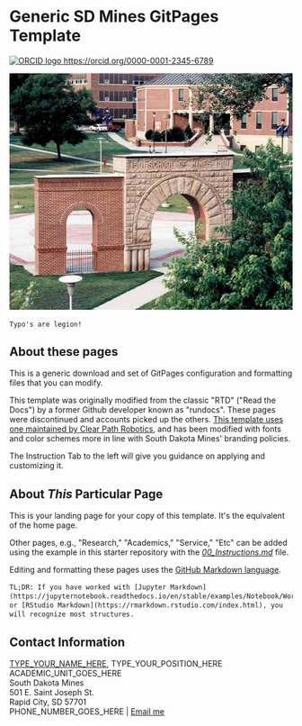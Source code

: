 # Generic SD Mines GitPages Template

<a href="https://orcid.org/0000-0001-5727-2427">
<img alt="ORCID logo" src="https://info.orcid.org/wp-content/uploads/2019/11/orcid_16x16.png" width="16" height="16" />
https://orcid.org/0000-0001-2345-6789
</a>



![This should be your "home page picture](images/Home_Page_Photo_Placeholder.jpg)


```warning
Typo's are legion!
```

## About these pages

This is a generic download and set of GitPages configuration and formatting files that you can modify.  

This template was originally modified from the classic "RTD" ("Read the Docs") by a former Github developer known as "rundocs".  These pages were discontinued and accounts picked up the others.  [This template uses one maintained by Clear Path Robotics](https://github.com/clearpathrobotics/jekyll-rtd-theme), and has been modified with fonts and color schemes more in line with South Dakota Mines' branding policies.

The Instruction Tab to the left will give you guidance on applying and customizing it.

## About _This_ Particular Page

This is your landing page for your copy of this template.  It's the equivalent of the home page. 

Other pages, e.g., "Research," "Academics," "Service," "Etc" can be added using the example in this starter repository with the [*00_Instructions.md*](https://github.com/wjcapehart/SD_Mines_GitPages_Template/blob/main/00%20Instructions.md) file.

Editing and formatting these pages uses the [GitHub Markdown language](https://jupyter-notebook.readthedocs.io/en/stable/examples/Notebook/Working%20With%20Markdown%20Cells.html#).  

```note  
TL;DR: If you have worked with [Jupyter Markdown](https://jupyternotebook.readthedocs.io/en/stable/examples/Notebook/Working%20With%20Markdown%20Cells.html) or [RStudio Markdown](https://rmarkdown.rstudio.com/index.html), you will recognize most structures.  
```

## Contact Information


<a href="{{ sdmines_directory_homepage }}" title="SD Mines URL">TYPE_YOUR_NAME_HERE</a>, TYPE_YOUR_POSITION_HERE<br>
ACADEMIC_UNIT_GOES_HERE<br>
South Dakota Mines<br>
501 E. Saint Joseph St.<br> Rapid City, SD 57701<br>
PHONE_NUMBER_GOES_HERE | <a href="mailto:{{ site.email | encode_email }}" title="Contact me">Email me</a>

